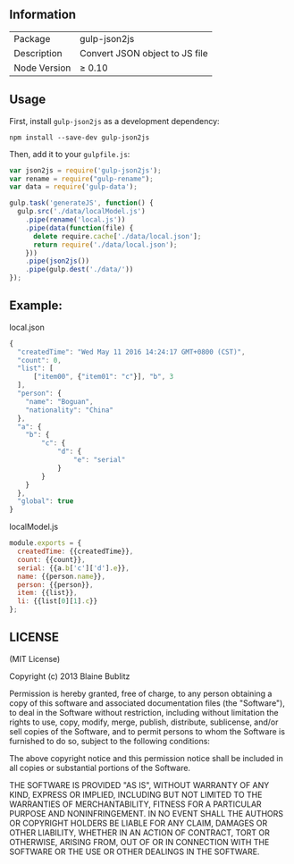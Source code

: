 ## Information

<table>
<tr>
<td>Package</td><td>gulp-json2js</td>
</tr>
<tr>
<td>Description</td>
<td>Convert JSON object to JS file</td>
</tr>
<tr>
<td>Node Version</td>
<td>≥ 0.10</td>
</tr>
</table>

## Usage

First, install `gulp-json2js` as a development dependency:

```shell
npm install --save-dev gulp-json2js
```

Then, add it to your `gulpfile.js`:

```javascript
var json2js = require('gulp-json2js');
var rename = require("gulp-rename");
var data = require('gulp-data');

gulp.task('generateJS', function() {
  gulp.src('./data/localModel.js')
    .pipe(rename('local.js'))
    .pipe(data(function(file) {
      delete require.cache['./data/local.json'];
      return require('./data/local.json');
    }))
    .pipe(json2js())
    .pipe(gulp.dest('./data/'))
});
```
## Example:

local.json

```js
{
  "createdTime": "Wed May 11 2016 14:24:17 GMT+0800 (CST)",
  "count": 0,
  "list": [
      ["item00", {"item01": "c"}], "b", 3
  ],
  "person": {
    "name": "Boguan",
    "nationality": "China"
  },
  "a": {
    "b": {
        "c": {
            "d": {
                "e": "serial"
            }
        }
    }
  },
  "global": true
}
```

localModel.js

```js
module.exports = {
  createdTime: {{createdTime}},
  count: {{count}},
  serial: {{a.b['c']['d'].e}},
  name: {{person.name}},
  person: {{person}},
  item: {{list}},
  li: {{list[0][1].c}}
};
```

## LICENSE

(MIT License)

Copyright (c) 2013 Blaine Bublitz

Permission is hereby granted, free of charge, to any person obtaining
a copy of this software and associated documentation files (the
"Software"), to deal in the Software without restriction, including
without limitation the rights to use, copy, modify, merge, publish,
distribute, sublicense, and/or sell copies of the Software, and to
permit persons to whom the Software is furnished to do so, subject to
the following conditions:

The above copyright notice and this permission notice shall be
included in all copies or substantial portions of the Software.

THE SOFTWARE IS PROVIDED "AS IS", WITHOUT WARRANTY OF ANY KIND,
EXPRESS OR IMPLIED, INCLUDING BUT NOT LIMITED TO THE WARRANTIES OF
MERCHANTABILITY, FITNESS FOR A PARTICULAR PURPOSE AND
NONINFRINGEMENT. IN NO EVENT SHALL THE AUTHORS OR COPYRIGHT HOLDERS BE
LIABLE FOR ANY CLAIM, DAMAGES OR OTHER LIABILITY, WHETHER IN AN ACTION
OF CONTRACT, TORT OR OTHERWISE, ARISING FROM, OUT OF OR IN CONNECTION
WITH THE SOFTWARE OR THE USE OR OTHER DEALINGS IN THE SOFTWARE.
